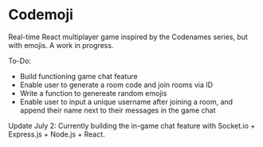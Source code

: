 # Codemoji 

Real-time React multiplayer game inspired by the Codenames series, but with emojis. A work in progress. 

To-Do:
- Build functioning game chat feature
- Enable user to generate a room code and join rooms via ID
- Write a function to genereate random emojis
- Enable user to input a unique username after joining a room, and append their name next to their messages in the game chat

Update July 2: Currently building the in-game chat feature with Socket.io + Express.js + Node.js + React.
